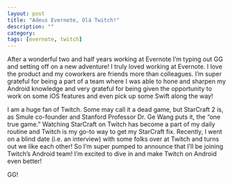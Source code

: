 ```yaml
---
layout: post
title: "Adeus Evernote, Olá Twitch!"
description: ""
category: 
tags: [evernote, twitch]
---
```


After a wonderful two and half years working at Evernote I’m typing out GG and setting off on a new adventure! I truly loved working at Evernote. I love the product and my coworkers are friends more than colleagues. I’m super grateful for being a part of a team where I was able to hone and sharpen my Android knowledge and very grateful for being given the opportunity to work on some iOS features and even pick up some Swift along the way!

I am a huge fan of Twitch. Some may call it a dead game, but StarCraft 2 is, as Smule co-founder and Stanford Professor Dr. Ge Wang puts it, the “one true game.” Watching StarCraft on Twitch has become a part of my daily routine and Twitch is my go-to way to get my StarCraft fix. Recently, I went on a blind date (i.e. an interview) with some folks over at Twitch and turns out we like each other! So I’m super pumped to announce that I’ll be joining Twitch’s Android team! I’m excited to dive in and make Twitch on Android even better!

GG!
